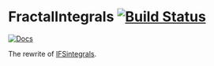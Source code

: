 # FractalIntegrals [![Build Status](https://github.com/AndrewGibbs/FractalIntegrals.jl/actions/workflows/CI.yml/badge.svg?branch=main)](https://github.com/AndrewGibbs/FractalIntegrals.jl/actions/workflows/CI.yml?query=branch%3Amain)
[![Docs](https://img.shields.io/badge/docs-dev-blue.svg)](https://andrewgibbs.github.io/FractalIntegrals/dev/)

The rewrite of [IFSintegrals](https://github.com/AndrewGibbs/IFSintegrals).